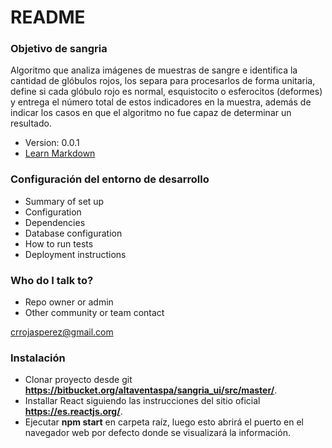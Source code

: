 # README #

### Objetivo de sangria ###

Algoritmo que analiza imágenes de muestras de sangre e identifica la cantidad de glóbulos rojos, los separa para procesarlos de forma unitaria, define si cada glóbulo rojo es normal, esquistocito o esferocitos (deformes) y entrega el número total de estos indicadores en la muestra, además de indicar los casos en que el algoritmo no fue capaz de determinar un resultado.
* Version: 0.0.1
* [Learn Markdown](https://bitbucket.org/tutorials/markdowndemo)

### Configuración del entorno de desarrollo ###

* Summary of set up
* Configuration
* Dependencies
* Database configuration
* How to run tests
* Deployment instructions


### Who do I talk to? ###

* Repo owner or admin
* Other community or team contact

crrojasperez@gmail.com

### Instalación

* Clonar proyecto desde git **https://bitbucket.org/altaventaspa/sangria_ui/src/master/**.
* Installar React siguiendo las instrucciones del sitio oficial **https://es.reactjs.org/**.
* Ejecutar **npm start** en carpeta raíz, luego esto abrirá el puerto en el navegador web por defecto donde se visualizará la información.
